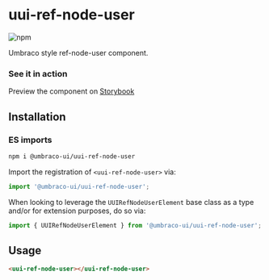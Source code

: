 # uui-ref-node-user

![npm](https://img.shields.io/npm/v/@umbraco-ui/uui-ref-node-user?logoColor=%231B264F)

Umbraco style ref-node-user component.

### See it in action

Preview the component on [Storybook](https://uui.umbraco.com/?path=/story/uui-ref-node-user)

## Installation

### ES imports

```zsh
npm i @umbraco-ui/uui-ref-node-user
```

Import the registration of `<uui-ref-node-user>` via:

```javascript
import '@umbraco-ui/uui-ref-node-user';
```

When looking to leverage the `UUIRefNodeUserElement` base class as a type and/or for extension purposes, do so via:

```javascript
import { UUIRefNodeUserElement } from '@umbraco-ui/uui-ref-node-user';
```

## Usage

```html
<uui-ref-node-user></uui-ref-node-user>
```
